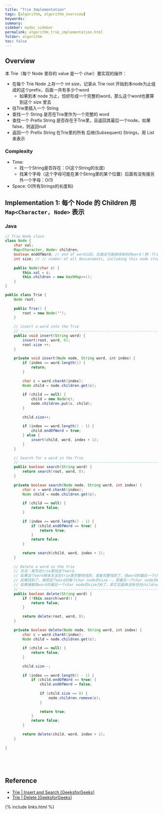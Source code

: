 ```yaml
---
title: "Trie Implementation"
tags: [algorithm, algorithm_overview]
keywords:
summary:
sidebar: mydoc_sidebar
permalink: algorithm_trie_implementation.html
folder: algorithm
toc: false
---
```


## Overview
本 Trie（每个 Node 里存的 value 是一个 char）要实现的操作：
* 在每个 Trie Node 上存一个 int size，记录从 Trie root 开始到本node为止组成的这个prefix，后面一共有多少个word
  * 如果到本 node 为止，恰好形成一个完整的word，那么这个word也要算到这个 size 里去
* 往Trie里插入一个 String
* 查找一个 String 是否在Trie里作为一个完整的 word
* 查找一个 Prefix String 是否存在于Trie里，且返回其最后一个node，如果false，则返回null
* 返回一个 Prefix String 在Trie里的所有 后继(Subsequent) Strings，用 List<String> 来表示
   
### Complexity
* Time:
  * 找一个String是否存在：O(这个String的长度)
  * 找某个字母（这个字母可能在某个String里的某个位置）后面有没有接另外一个字母：O(1)
* Space: O(所有Strings的长度和)

## Implementation 1: 每个 Node 的 Children 用 `Map<Character, Node>` 表示

### Java
```java
// Trie Node class
class Node {
    char val;
    Map<Character, Node> children;
    boolean endOfWord; // end of word以后，后面还可能继续有别的word！例：Trie里同时存 car 和 card 的情况
    int size; // // number of all descendants, including this node itself if it is an end of a word
    
    public Node(char c) {
        this.val = c;
        this.children = new HashMap<>();
    }
}

public class Trie {
    Node root;
    
    public Trie() {
        root = new Node('');
    }
    
    // insert a word into the Trie
    // ----------------------------------------------------------------
    public void insert(String word) {
        insert(root, word, 0);
        root.size ++;
    }
    
    private void insert(Node node, String word, int index) {
        if (index == word.length()) {
            return;
        }
        
        char c = word.charAt(index);
        Node child = node.children.get(c);
        
        if (child == null) {
            child = new Node(c);
            node.children.put(c, child);
        }
        
        child.size++;
        
        if (index == word.length() - 1) {
            child.endOfWord = true;
        } else {
            insert(child, word, index + 1);
        }
    }
    
    // Search for a word in the Trie
    // ----------------------------------------------------------------
    public boolean search(String word) {
        return search(root, word, 0);
    }
    
    private boolean search(Node node, String word, int index) {
        char c = word.charAt(index);
        Node child = node.children.get(c);
        
        if (child == null) {
            return false;
        }
        
        if (index == word.length() - 1) {
            if (child.endOfWord == true) {
                return true;
            }
            return false;
        }
        
        return search(child, word, index + 1);
    }
    
    // Delete a word in the trie
    // 方法：首先在trie里找这个word，
    // 如果这个word根本无法在trie里完整地找到，或者完整找到了，但word的最后一个char不是endOfWord，都算没找到。
    // 如果找到了，就把这个word的每个char node的size--，把最后一个char node的endOfWord设为false。
    // 如果被删除word的最后一个char node的size为0了，即它后面再没有任何children，那么可以把这个node设为null，也可以不管它
    // ----------------------------------------------------------------
    public boolean delete(String word) {
        if (!this.search(word)) {
            return false;
        }
    
        return delete(root, word, 0);
    }
    
    private boolean delete(Node node, String word, int index) {
        char c = word.charAt(index);
        Node child = node.children.get(c);
        
        if (child == null) {
            return false;
        }
        
        child.size--;
        
        if (index == word.length() - 1) {
            if (child.endOfWord == true) {
                child.endOfWord = false;
                
                if (child.size == 0) {
                    node.children.remove(c);
                }
            
                return true;
            }
            return false;
        }
        
        return delete(child, word, index + 1);
    }   
   
}


  
  
```

## Reference
* [Trie | Insert and Search [GeeksforGeeks]](https://www.geeksforgeeks.org/trie-insert-and-search/)
* [Trie | Delete [GeeksforGeeks]](https://www.geeksforgeeks.org/trie-delete/)

{% include links.html %}
